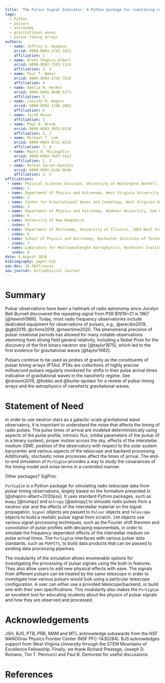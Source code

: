 ```yaml
---
title: 'The Pulsar Signal Simulator: A Python package for simulating radio signal data from pulsars'
tags:
  - Python
  - pulsars
  - astronomy
  - gravitational waves
  - pulsar timing arrays
authors:
  - name: Jeffrey S. Hazboun
    orcid: 0000-0003-2742-3321
    affiliation: 1
  - name: Brent Shapiro-Albert
    orcid: 0000-0002-7283-1124
    affiliation: 2, 3
  - name: Paul T. Baker
    orcid: 0000-0003-2745-753X
    affiliation: 4
  - name: Amelia M. Henkel
    orcid: 0000-0001-8688-5273
    affiliation: 5
  - name: Cassidy M. Wagner
    orcid: 0000-0002-1186-2082
    affiliation: 6
  - name: Jacob Hesse
    affiliation: 1
  - name: Paul R. Brook
    orcid: 0000-0003-3053-6538
    affiliation: 2, 3
  - name: Michael T. Lam
    orcid: 0000-0003-0721-651X
    affiliation: 7, 8
  - name: Maura A. McLaughlin
    orcid: 0000-0001-7697-7422
    affiliation: 2, 3
  - name: Nathan Garver-Daniels
    orcid: 0000-0001-6166-9646
    affiliation: 2, 3
affiliations:
 - name: Physical Sciences Division, University of Washington Bothell, 18115 Campus Way NE, Bothell, WA 98011, USA
   index: 1
 - name: Department of Physics and Astronomy, West Virginia University, P.O. Box 6315, Morgantown, WV 26506, USA
   index: 2
 - name: Center for Gravitational Waves and Cosmology, West Virginia University, Chestnut Ridge Research Building, Morgantown, WV 26505, USA
   index: 3
 - name: Department of Physics and Astronomy, Widener University, One University Place, Chester, PA 19013, USA
   index: 4
 - name: University of New Hampshire
   index: 5
 - name: Department of Astronomy, University of Illinois, 1002 West Green Street, Urbana IL 61802, USA
   index: 6
 - name: School of Physics and Astronomy, Rochester Institute of Technology, Rochester, NY 14623, USA
   index: 7
 - name: Laboratory for Multiwavelength Astrophysics, Rochester Institute of Technology, Rochester, NY 14623, USA
   index: 8
date: 6 August 2020
bibliography: paper.bib
aas-doi: 10.3847/xxxxx
aas-journal: Astrophysical Journal
---
```


# Summary

Pulsar observations have been a hallmark of radio astronomy since Jocelyn Bell-Burnell
discovered the repeating signal from PSR B1919+21 in 1967 [@hewish1968]. Today, most radio frequency observatories include dedicated equipment for observations of pulsars, e.g., @arecibo2019, @gbt2019, @chime2019, @meertime2020.
The phenomenal precision of pulsar rotational periods has allowed for many notable observations stemming from strong field general relativity, including a Nobel Prize for the discovery of the first binary neutron star [@taylor1975], which led to the first evidence for gravitational waves [@taylor1982].

Pulsars continue to be used as probes of gravity as the constituents of pulsar timing arrays (PTAs). PTAs are collections of highly precise millisecond pulsars regularly
monitored for shifts in their pulse arrival times indicative of gravitational
waves in the nanohertz regime. See @ransom2019, @hobbs and @burke-spolaor for a review of
pulsar timing arrays and the astrophysics of nanohertz gravitational waves.

# Statement of Need

In order to use neutron stars as a galactic-scale gravitational wave observatory, it is important to understand the noise that affects the timing of radio pulses. The pulse times of arrival are modeled deterministically using aspects of the pulse profile, intrinsic flux, orbital parameters of the pulsar (if in a binary system), proper motion across the sky, effects of the interstellar medium (ISM), position of the observatory with respect to the solar system barycenter and various aspects of the telescope and backend processing.  Additionally, stochastic noise processes affect the times of arrival.  The end-to-end simulation of ``PsrSigSim`` provides a way to study the covariances of the timing model and noise terms in a controlled manner.

Other packages? SigProc

``PsrSigSim`` is a Python package for simulating radio telescope data from pulsar timing observations, largely based on the formalism presented in [@shapiro-albert+2020pss].
It uses standard Python packages, such as ``Numpy`` [@numpy] and ``Astropy``
[@astropy] to simulate radio pulses from a neutron star and the effects of the interstellar material on the signal propagation. ``Signal`` objects are passed to ``Pulsar`` objects and `Telescope` objects to build a realistic pulsar signal from scratch. `ISM` objects use various signal-processing techniques, such as the Fourier shift theorem and convolution of pulse profiles with decaying exponentials, in order to simulate the frequency dependent effects of the interstellar medium on pulse arrival times. The ``PsrSigSim`` interfaces with various pulsar data standards, such as `PSRFITS`, to build data products that can be passed to existing data processing pipelines.

The modularity of the simulation allows enumerable options for investigating the processing of pulsar signals using the built-in features. They also allow users to add new physical effects with ease. The signals from different pulsars can be treated by the same telescope in order to investigate how various pulsars would look using a particular telescope configuration. A user can either use a provided telescope/backend, or build one with their own specifications.  This modularity also makes the `PsrSigSim` an excellent tool for educating students about the physics of pulsar signals and how they are observed and processed.

# Acknowledgements

JSH, BJS, PTB, PRB, MAM and MTL acknowledge subawards from the NSF NANOGrav Physics Frontier Center (NSF PFC-1430284). BJS acknowledges support from West Virginia University through the STEM Mountains of Excellence Fellowship. Finally, we thank Richard Prestage, Joseph D. Romano, Tim T. Pennucci and Paul B. Demorest for useful discussions.

# References
